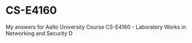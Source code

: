 # CS-E4160

My answers for Aalto University Course CS-E4160 - Laboratory Works in Networking and Security D
